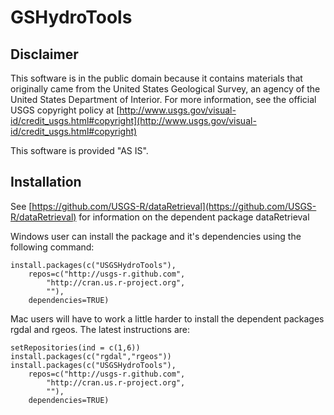 GSHydroTools
============

Disclaimer
----------
This software is in the public domain because it contains materials that originally came from the United States Geological Survey, an agency of the United States Department of Interior. For more information, see the official USGS copyright policy at [http://www.usgs.gov/visual-id/credit_usgs.html#copyright](http://www.usgs.gov/visual-id/credit_usgs.html#copyright)

This software is provided "AS IS".

Installation
------------

See [https://github.com/USGS-R/dataRetrieval](https://github.com/USGS-R/dataRetrieval) for information on the dependent package dataRetrieval

Windows user can install the package and it's dependencies using the following command:

	install.packages(c("USGSHydroTools"),
		repos=c("http://usgs-r.github.com",
			"http://cran.us.r-project.org",
			""),
		dependencies=TRUE)
		
Mac users will have to work a little harder to install the dependent packages rgdal and rgeos. The latest instructions are:

	setRepositories(ind = c(1,6))
	install.packages(c("rgdal","rgeos"))
	install.packages(c("USGSHydroTools"),
		repos=c("http://usgs-r.github.com",
			"http://cran.us.r-project.org",
			""),
		dependencies=TRUE)	


